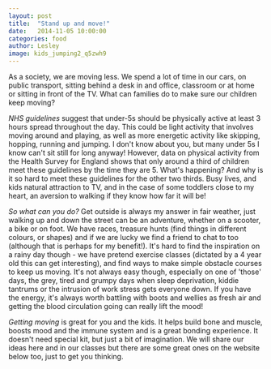 ```yaml
---
layout: post
title:  "Stand up and move!"
date:   2014-11-05 10:00:00
categories: food
author: Lesley
image: kids_jumping2_q5zwh9
---
```


As a society, we are moving less. We spend a lot of time in our cars, on public transport, sitting behind a desk in and office, classroom or at home or sitting in front of the TV. What can families do to make sure our children keep moving? 

*NHS guidelines* suggest that under-5s should be physically active at least 3 hours spread throughout the day. This could be light activity that involves moving around and playing, as well as more energetic activity like skipping, hopping, running and jumping. I don't know about you, but many under 5s I know can't sit still for long anyway! However, data on physical activity from the Health Survey for England shows that only around a third of children meet these guidelines by the time they are 5. What's happening?  And why is it so hard to meet these guidelines for the other two thirds. Busy lives, and kids natural attraction to TV, and in the case of some toddlers close to my heart, an aversion to walking if they know how far it will be! 

*So what can you do?* Get outside is always my answer in fair weather, just walking up and down the street can be an adventure, whether on a scooter, a bike or on foot. We have races, treasure hunts (find things in different colours, or shapes) and if we are lucky we find a friend to chat to too (although that is perhaps for my benefit!). It's hard to find the inspiration on a rainy day though - we have pretend exercise classes (dictated by a 4 year old this can get interesting), and find ways to make simple obstacle courses to keep us moving. It's not always easy though, especially on one of 'those' days, the grey, tired and grumpy days when sleep deprivation, kiddie tantrums or the intrusion of work stress gets everyone down. If you have the energy, it's always worth battling with boots and wellies as fresh air and getting the blood circulation going can really lift the mood!

*Getting moving* is great for you and the kids. It helps build bone and muscle, boosts mood and the immune system and is a great bonding experience. It doesn't need special kit, but just a bit of imagination. We will share our ideas here and in our classes but there are some great ones on the website below too, just to get you thinking. 

